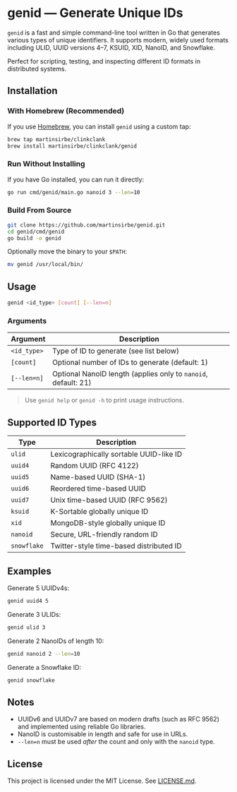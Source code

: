 # genid — Generate Unique IDs

`genid` is a fast and simple command-line tool written in Go that generates various types of unique 
identifiers. It supports modern, widely used formats including ULID, UUID versions 4–7, KSUID, XID, 
NanoID, and Snowflake.

Perfect for scripting, testing, and inspecting different ID formats in distributed systems.

## Installation

### With Homebrew (Recommended)

If you use [Homebrew](https://brew.sh), you can install `genid` using a custom tap:

```sh
brew tap martinsirbe/clinkclank
brew install martinsirbe/clinkclank/genid
````

### Run Without Installing

If you have Go installed, you can run it directly:

```sh
go run cmd/genid/main.go nanoid 3 --len=10
```

### Build From Source

```sh
git clone https://github.com/martinsirbe/genid.git
cd genid/cmd/genid
go build -o genid
```

Optionally move the binary to your `$PATH`:

```sh
mv genid /usr/local/bin/
```

## Usage

```sh
genid <id_type> [count] [--len=n]
```

### Arguments

| Argument    | Description                                                    |
| ----------- | -------------------------------------------------------------- |
| `<id_type>` | Type of ID to generate (see list below)                        |
| `[count]`   | Optional number of IDs to generate (default: 1)                |
| `[--len=n]` | Optional NanoID length (applies only to `nanoid`, default: 21) |

> Use `genid help` or `genid -h` to print usage instructions.

## Supported ID Types

| Type        | Description                             |
| ----------- | --------------------------------------- |
| `ulid`      | Lexicographically sortable UUID-like ID |
| `uuid4`     | Random UUID (RFC 4122)                  |
| `uuid5`     | Name-based UUID (SHA-1)                 |
| `uuid6`     | Reordered time-based UUID               |
| `uuid7`     | Unix time-based UUID (RFC 9562)         |
| `ksuid`     | K-Sortable globally unique ID           |
| `xid`       | MongoDB-style globally unique ID        |
| `nanoid`    | Secure, URL-friendly random ID          |
| `snowflake` | Twitter-style time-based distributed ID |

## Examples

Generate 5 UUIDv4s:

```sh
genid uuid4 5
```

Generate 3 ULIDs:

```sh
genid ulid 3
```

Generate 2 NanoIDs of length 10:

```sh
genid nanoid 2 --len=10
```

Generate a Snowflake ID:

```sh
genid snowflake
```

## Notes

* UUIDv6 and UUIDv7 are based on modern drafts (such as RFC 9562) and implemented using reliable Go libraries.
* NanoID is customisable in length and safe for use in URLs.
* `--len=n` must be used *after* the count and only with the `nanoid` type.

## License

This project is licensed under the MIT License. See [LICENSE.md](LICENSE.md).
